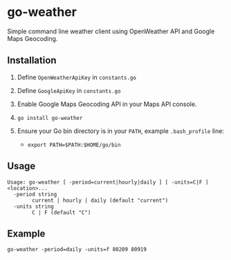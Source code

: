 # go-weather
Simple command line weather client using OpenWeather API and Google Maps Geocoding.

## Installation

1. Define `OpenWeatherApiKey` in `constants.go` 

1. Define `GoogleApiKey` in `constants.go` 

1. Enable Google Maps Geocoding API in your Maps API console.

1. `go install go-weather`

1. Ensure your Go bin directory is in your `PATH`, example `.bash_profile` line:
   - `export PATH=$PATH:$HOME/go/bin`

## Usage
```
Usage: go-weather [ -period=current|hourly|daily ] [ -units=C|F ] <location>...
  -period string
        current | hourly | daily (default "current")
  -units string
        C | F (default "C")
```

## Example
`go-weather -period=daily -units=f 80209 80919`
